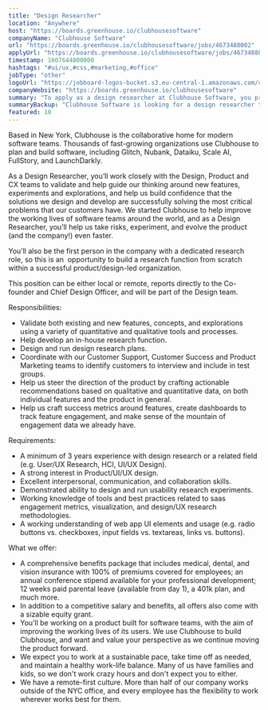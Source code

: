 ```yaml
---
title: "Design Researcher"
location: "Anywhere"
host: "https://boards.greenhouse.io/clubhousesoftware"
companyName: "Clubhouse Software"
url: "https://boards.greenhouse.io/clubhousesoftware/jobs/4673488002"
applyUrl: "https://boards.greenhouse.io/clubhousesoftware/jobs/4673488002#app"
timestamp: 1607644800000
hashtags: "#ui/ux,#css,#marketing,#office"
jobType: "other"
logoUrl: "https://jobboard-logos-bucket.s3.eu-central-1.amazonaws.com/clubhouse-software"
companyWebsite: "https://boards.greenhouse.io/clubhousesoftware"
summary: "To apply as a design researcher at Clubhouse Software, you preferably need to have 3 years experience with design research or a related field."
summaryBackup: "Clubhouse Software is looking for a design researcher that has experience in: #ui/ux, #css, #marketing."
featured: 10
---
```


Based in New York, Clubhouse is the collaborative home for modern software teams. Thousands of fast-growing organizations use Clubhouse to plan and build software, including Glitch, Nubank, Dataiku, Scale AI, FullStory, and LaunchDarkly.

As a Design Researcher, you’ll work closely with the Design, Product and CX teams to validate and help guide our thinking around new features, experiments and explorations, and help us build confidence that the solutions we design and develop are successfully solving the most critical problems that our customers have. We started Clubhouse to help improve the working lives of software teams around the world, and as a Design Researcher, you’ll help us take risks, experiment, and evolve the product (and the company!) even faster.

You’ll also be the first person in the company with a dedicated research role, so this is an  opportunity to build a research function from scratch within a successful product/design-led organization.

This position can be either local or remote, reports directly to the Co-founder and Chief Design Officer, and will be part of the Design team.

Responsibilities:

*   Validate both existing and new features, concepts, and explorations using a variety of quantitative and qualitative tools and processes.
*   Help develop an in-house research function.
*   Design and run design research plans.
*   Coordinate with our Customer Support, Customer Success and Product Marketing teams to identify customers to interview and include in test groups.
*   Help us steer the direction of the product by crafting actionable recommendations based on qualitative and quantitative data, on both individual features and the product in general.
*   Help us craft success metrics around features, create dashboards to track feature engagement, and make sense of the mountain of engagement data we already have.

Requirements:

*   A minimum of 3 years experience with design research or a related field (e.g. User/UX Research, HCI, UI/UX Design).
*   A strong interest in Product/UI/UX design.
*   Excellent interpersonal, communication, and collaboration skills.
*   Demonstrated ability to design and run usability research experiments.
*   Working knowledge of tools and best practices related to saas engagement metrics, visualization, and design/UX research methodologies.
*   A working understanding of web app UI elements and usage (e.g. radio buttons vs. checkboxes, input fields vs. textareas, links vs. buttons).

What we offer:

*   A comprehensive benefits package that includes medical, dental, and vision insurance with 100% of premiums covered for employees; an annual conference stipend available for your professional development; 12 weeks paid parental leave (available from day 1), a 401k plan, and much more.
*   In addition to a competitive salary and benefits, all offers also come with a sizable equity grant.
*   You’ll be working on a product built for software teams, with the aim of improving the working lives of its users. We use Clubhouse to build Clubhouse, and want and value your perspective as we continue moving the product forward.
*   We expect you to work at a sustainable pace, take time off as needed, and maintain a healthy work-life balance. Many of us have families and kids, so we don't work crazy hours and don't expect you to either.
*   We have a remote-first culture. More than half of our company works outside of the NYC office, and every employee has the flexibility to work wherever works best for them.
